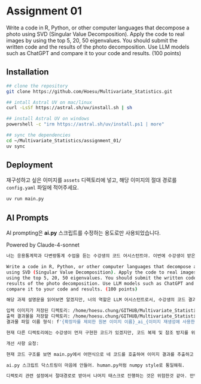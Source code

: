 # Assignment 01

Write a code in R, Python, or other computer languages that decompose a photo using SVD (Singular Value Decomposition). Apply the code to real images by using the top 5, 20, 50 eigenvalues. You should submit the written code and the results of the photo decomposition. Use LLM models such as ChatGPT and compare it to your code and results. (100 points)

## Installation

```bash
## clone the repository
git clone https://github.com/Hoesu/Multivariate_Statistics.git

## intall Astral UV on mac/linux
curl -LsSf https://astral.sh/uv/install.sh | sh

## install Astral UV on windows
powershell -c "irm https://astral.sh/uv/install.ps1 | more"

## sync the dependencies
cd ~/Multivariate_Statistics/assignment_01/
uv sync
```

## Deployment

재구성하고 싶은 이미지를 `assets` 디렉토리에 넣고, 해당 이미지의 절대 경로를 `config.yaml` 파일에 적어주세요.

```bash
uv run main.py
```

## AI Prompts

AI prompting은 **ai.py** 스크립트를 수정하는 용도로만 사용되었습니다.

Powered by Claude-4-sonnet

```bash
너는 응용통계학과 다변량통계 수업을 듣는 수강생의 코드 어시스턴트야. 이번에 수강생이 받은 과제는 다음과 같아:

Write a code in R, Python, or other computer languages that decompose a photo
using SVD (Singular Value Decomposition). Apply the code to real images by
using the top 5, 20, 50 eigenvalues. You should submit the written code and the
results of the photo decomposition. Use LLM models such as ChatGPT and
compare it to your code and results. (100 points)

해당 과제 설명문을 읽어보면 알겠지만, 너의 역할은 LLM 어시스턴트로서, 수강생의 코드 결과물과 네 코드 결과물을 비교해야 해. SVD를 활용한 코딩은 너가 알아서 하되, 입력 이미지의 경로와 출력 결과를 저장하는 디렉토리, 그리고 결과물 파일의 이름 형식은 내가 지정해줄게:

입력 이미지가 저장된 디렉토리: /home/hoesu.chung/GITHUB/Multivariate_Statistics/assignment_01/assets
출력 결과물을 저장할 디렉토리: /home/hoesu.chung/GITHUB/Multivariate_Statistics/assignment_01/result
결과물 파일 이름 형식: f'{확장자를 제외한 원본 이미지 이름}_ai_{이미지 재생성에 사용한 고유값 수}'

현재 다른 디렉토리에는 수강생이 먼저 구현한 코드가 있겠지만, 코드 복제 및 참조 방지를 위해 너 스스로의 힘으로 코드를 적어줘.
```

```bash
개선 사항 요청:

현재 코드 구조를 보면 main.py에서 어떤식으로 네 코드를 호출하여 이미지 결과를 추출하고 싶은지 힌트가 마련되어 있어. 하지만 지금 너가 만든 코드를 보면 main_ai.py를 따로 생성해서 기존의 워크플로우를 따르지 않고 있지. 내부 알고리즘은 그대로 두되, 기존에 제공된 워크플로우를 따르는 방식으로 코드를 리팩토링 해봐.
```

```bash
ai.py 스크립트 닥스트링이 마음에 안들어. human.py처럼 numpy style로 통일해줘.
```

```bash
디렉토리 관련 설정에서 절대경로로 받아서 나머지 태스크로 진행하는 것은 위험한것 같아. 만약에 다른 사용자가 이걸 사용한다면, 절대경로가 달라지기 때문에 에러가 발생할거야. configuration에서 절대경로를 넘겨받더라도, 이걸 상대경로로 유연하게 변환하여 태스크를 진행하는 방식으로 코드를 리팩토링해줘.
```